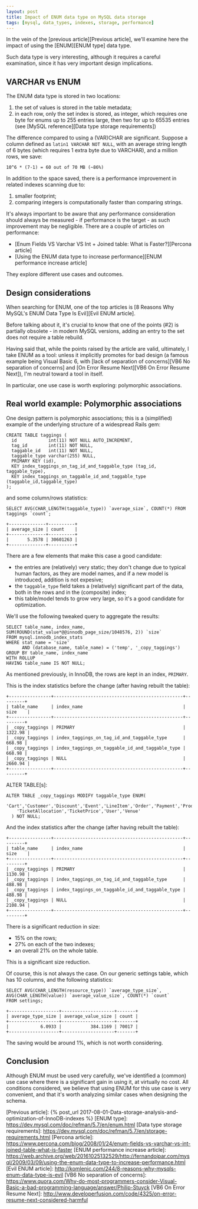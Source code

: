```yaml
---
layout: post
title: Impact of ENUM data type on MySQL data storage
tags: [mysql, data_types, indexes, storage, performance]
---
```


In the vein of the [previous article][Previous article], we'll examine here the impact of using the [ENUM][ENUM type] data type.

Such data type is very interesting, although it requires a careful examination, since it has very important design implications.

## VARCHAR vs ENUM

The ENUM data type is stored in two locations:

1. the set of values is stored in the table metadata;
2. in each row, only the set index is stored, as integer, which requires one byte for enums up to 255 entries large, then two for up to 65535 entries (see [MySQL reference][Data type storage requirements])

The difference compared to using a (VAR)CHAR are significant. Suppose a column defined as `latin1 VARCHAR NOT NULL`, with an average string length of 6 bytes (which requires 1 extra byte due to VARCHAR), and a million rows, we save:

    10^6 * (7-1) = 60 out of 70 MB (~86%)

In addition to the space saved, there is a performance improvement in related indexes scanning due to:

1. smaller footprint;
2. comparing integers is computationally faster than comparing strings.

It's always important to be aware that any performance consideration should always be measured - if performance is the target - as such improvement may be negligible. There are a couple of articles on performance:

- [Enum Fields VS Varchar VS Int + Joined table: What is Faster?][Percona article]
- [Using the ENUM data type to increase performance][ENUM performance increase article]

They explore different use cases and outcomes.

## Design considerations

When searching for ENUM, one of the top articles is [8 Reasons Why MySQL's ENUM Data Type Is Evil][Evil ENUM article].

Before talking about it, it's crucial to know that one of the points (#2) is partially obsolete - in modern MySQL versions, adding an entry to the set does not require a table rebuild.

Having said that, while the points raised by the article are valid, ultimately, I take ENUM as a tool: unless it implicitly promotes for bad design (a famous example being Visual Basic 6, with [lack of separation of concerns][VB6 No separation of concerns] and [On Error Resume Next][VB6 On Error Resume Next]), I'm neutral toward a tool in itself.

In particular, one use case is worth exploring: polymorphic associations.

## Real world example: Polymorphic associations

One design pattern is polymorphic associations; this is a (simplified) example of the underlying structure of a widespread Rails gem:

    CREATE TABLE taggings (
      id            int(11) NOT NULL AUTO_INCREMENT,
      tag_id        int(11) NOT NULL,
      taggable_id   int(11) NOT NULL,
      taggable_type varchar(255) NULL,
      PRIMARY KEY (id),
      KEY index_taggings_on_tag_id_and_taggable_type (tag_id, taggable_type),
      KEY index_taggings_on_taggable_id_and_taggable_type (taggable_id,taggable_type)
    );

and some column/rows statistics:

    SELECT AVG(CHAR_LENGTH(taggable_type)) `average_size`, COUNT(*) FROM taggings `count`;

    +--------------+----------+
    | average_size | count    |
    +--------------+----------+
    |       5.3578 | 30601263 |
    +--------------+----------+

There are a few elements that make this case a good candidate:

- the entries are (relatively) very static; they don't change due to typical human factors, as they are model names, and if a new model is introduced, addition is not expesive;
- the `taggable_type` field takes a (relatively) significant part of the data, both in the rows and in the (composite) index;
- this table/model tends to grow very large, so it's a good candidate for optimization.

We'll use the following tweaked query to aggregate the results:

    SELECT table_name, index_name, SUM(ROUND(stat_value*@@innodb_page_size/1048576, 2)) `size`
    FROM mysql.innodb_index_stats
    WHERE stat_name = 'size'
          AND (database_name, table_name) = ('temp', '_copy_taggings')
    GROUP BY table_name, index_name
    WITH ROLLUP
    HAVING table_name IS NOT NULL;

As mentioned previously, in InnoDB, the rows are kept in an index, `PRIMARY`.

This is the index statistics before the change (after having rebuilt the table):

    +----------------+-------------------------------------------------+---------+
    | table_name     | index_name                                      | size    |
    +----------------+-------------------------------------------------+---------+
    | _copy_taggings | PRIMARY                                         | 1322.98 |
    | _copy_taggings | index_taggings_on_tag_id_and_taggable_type      |  668.98 |
    | _copy_taggings | index_taggings_on_taggable_id_and_taggable_type |  668.98 |
    | _copy_taggings | NULL                                            | 2660.94 |
    +----------------+-------------------------------------------------+---------+

ALTER TABLE[s]:

    ALTER TABLE _copy_taggings MODIFY taggable_type ENUM(
        'Cart','Customer','Discount','Event','LineItem','Order','Payment','Product','Show','Subdomain',
        'TicketAllocation','TicketPrice','User','Venue'
      ) NOT NULL;

And the index statistics after the change (after having rebuilt the table):

    +----------------+-------------------------------------------------+---------+
    | table_name     | index_name                                      | size    |
    +----------------+-------------------------------------------------+---------+
    | _copy_taggings | PRIMARY                                         | 1130.98 |
    | _copy_taggings | index_taggings_on_tag_id_and_taggable_type      |  488.98 |
    | _copy_taggings | index_taggings_on_taggable_id_and_taggable_type |  488.98 |
    | _copy_taggings | NULL                                            | 2108.94 |
    +----------------+-------------------------------------------------+---------+

There is a significant reduction in size:

- 15% on the rows;
- 27% on each of the two indexes;
- an overall 21% on the whole table.

This is a significant size reduction.

Of course, this is not always the case. On our generic settings table, which has 10 columns, and the following statistics:

    SELECT AVG(CHAR_LENGTH(resource_type)) `average_type_size`, AVG(CHAR_LENGTH(value)) `average_value_size`, COUNT(*) `count`
    FROM settings;

    +-------------------+--------------------+-------+
    | average_type_size | average_value_size | count |
    +-------------------+--------------------+-------+
    |            6.0933 |           384.1169 | 70017 |
    +-------------------+--------------------+-------+

The saving would be around 1%, which is not worth considering.

## Conclusion

Although ENUM must be used very carefully, we've identified a (common) use case where there is a significant gain in using it, at virtually no cost.
All conditions considered, we believe that using ENUM for this use case is very convenient, and that it's worth analyzing similar cases when designing the schema.

[Previous article]: {% post_url 2017-08-01-Data-storage-analysis-and-optimization-of-InnoDB-indexes %}
[ENUM type]: https://dev.mysql.com/doc/refman/5.7/en/enum.html
[Data type storage requirements]: https://dev.mysql.com/doc/refman/5.7/en/storage-requirements.html
[Percona article]: https://www.percona.com/blog/2008/01/24/enum-fields-vs-varchar-vs-int-joined-table-what-is-faster
[ENUM performance increase article]: https://web.archive.org/web/20161025132529/http://fernandoipar.com/mysql/2009/03/09/using-the-enum-data-type-to-increase-performance.html
[Evil ENUM article]: http://komlenic.com/244/8-reasons-why-mysqls-enum-data-type-is-evil
[VB6 No separation of concerns]: https://www.quora.com/Why-do-most-programmers-consider-Visual-Basic-a-bad-programming-language/answer/Philip-Stuyck
[VB6 On Error Resume Next]: http://www.developerfusion.com/code/4325/on-error-resume-next-considered-harmful
